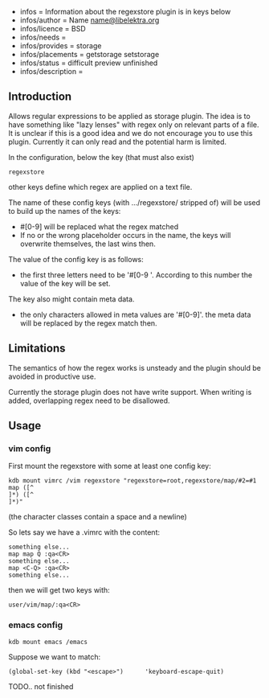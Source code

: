 - infos = Information about the regexstore plugin is in keys below
- infos/author = Name <name@libelektra.org>
- infos/licence = BSD
- infos/needs =
- infos/provides = storage
- infos/placements = getstorage setstorage
- infos/status = difficult preview unfinished
- infos/description =

## Introduction ##

Allows regular expressions to be applied as storage plugin.
The idea is to have something like "lazy lenses" with regex
only on relevant parts of a file. It is unclear if this is
a good idea and we do not encourage you to use this plugin.
Currently it can only read and the potential harm is limited.

In the configuration, below the key (that must also exist)

    regexstore

other keys define which regex are applied on a text file.

The name of these config keys (with .../regexstore/ stripped of)
will be used to build up the names of the keys:
- #[0-9] will be replaced what the regex matched
- If no or the wrong placeholder occurs in the name,
  the keys will overwrite themselves, the last wins then.

The value of the config key is as follows:
- the first three letters need to be '#[0-9 '.
According to this number the value of the key will be set.

The key also might contain meta data.
- the only characters allowed in meta values are '#[0-9]'.
the meta data will be replaced by the regex match then.


## Limitations ##

The semantics of how the regex works is unsteady and the plugin should
be avoided in productive use.

Currently the storage plugin does not have write support. When writing
is added, overlapping regex need to be disallowed.

## Usage ##

### vim config ###

First mount the regexstore with some at least one config key:

    kdb mount vimrc /vim regexstore "regexstore=root,regexstore/map/#2=#1 map ([^ 
    ]*) ([^ 
    ]*)"

(the character classes contain a space and a newline)

So lets say we have a .vimrc with the content:

    something else...
    map map Q :qa<CR>
    something else...
    map <C-Q> :qa<CR>
    something else...

then we will get two keys with:

    user/vim/map/:qa<CR>

### emacs config ###

    kdb mount emacs /emacs

Suppose we want to match:

    (global-set-key (kbd "<escape>")      'keyboard-escape-quit)

TODO.. not finished
